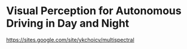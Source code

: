 
# Visual Perception for Autonomous Driving in Day and Night

https://sites.google.com/site/ykchoicv/multispectral
